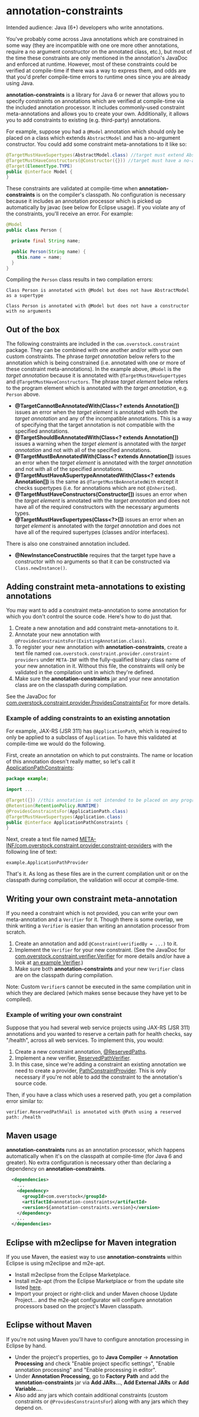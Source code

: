 # annotation-constraints

Intended audience: Java (6+) developers who write annotations.

You've probably come across Java annotations which are constrained in some way (they are incompatible with one ore more
other annotations, require a no argument constructor on the annotated class, etc.), but most of the time these constraints
are only mentioned in the annotation's JavaDoc and enforced at runtime. However, most of these constraints could be
verified at compile-time if there was a way to express them, and odds are that you'd prefer compile-time errors to
runtime ones since you are already using Java.

**annotation-constraints** is a library for Java 6 or newer that allows you to specify constraints on annotations which
are verified at compile-time via the included annotation processor. It includes commonly-used constraint
meta-annotations and allows you to create your own. Additionally, it allows you to add constraints to existing (e.g.
third-party) annotations.

For example, suppose you had a `@Model` annotation which should only be placed on a class which extends `AbstractModel`
and has a no-argument constructor. You could add some constraint meta-annotations to it like so:

```java
@TargetMustHaveSupertypes(AbstractModel.class) //target must extend AbstractModel
@TargetMustHaveConstructors(@Constructor({})) //target must have a no-arg constructor
@Target(ElementType.TYPE)
public @interface Model {
}
```

These constraints are validated at compile-time when **annotation-constraints** is on the compiler's classpath. No
configuration is necessary because it includes an annotation processor which is picked up automatically by javac
(see below for Eclipse usage). If you violate any of the constraints, you'll receive an error. For example:

```java
@Model
public class Person {

  private final String name;

  public Person(String name) {
    this.name = name;
  }
}
```

Compiling the `Person` class results in two compilation errors:
```
Class Person is annotated with @Model but does not have AbstractModel as a supertype
```
```
Class Person is annotated with @Model but does not have a constructor with no arguments
```
## Out of the box

The following constraints are included in the `com.overstock.constraint` package. They can be combined with one another
and/or with your own custom constraints. The phrase _target annotation_ below refers to the annotation which is being
constrained (i.e. annotated with one or more of these constraint meta-annotations). In the example above, `@Model` is
the _target annotation_ because it is annotated with `@TargetMustHaveSupertypes` and `@TargetMustHaveConstructors`. The
phrase _target element_ below refers to the program element which is annotated with the _target annotation_, e.g.
`Person` above.

* **@TargetCannotBeAnnotatedWith(Class<? extends Annotation[])** issues an error when the _target element_ is annotated
with both the _target annotation_ and any of the incompatible annotations. This is a way of specifying that the target
annotation is not compatible with the specified annotations.
* **@TargetShouldBeAnnotatedWith(Class<? extends Annotation[])** issues a warning when the _target element_ is annotated
with the _target annotation_ and not with all of the specified annotations.
* **@TargetMustBeAnnotatedWith(Class<? extends Annotation[])** issues an error when the _target element_ is annotated
with the _target annotation_ and not with all of the specified annotations.
* **@TargetMustHaveASupertypeAnnotatedWith(Class<? extends Annotation[])** is the same as
`@TargetMustBeAnnotatedWith` except it checks supertypes (i.e. for annotations which are not `@Inherited`).
* **@TargetMustHaveConstructors(Constructor[])** issues an error when the _target element_ is annotated with the
_target annotation_ and does not have all of the required constructors with the necessary arguments types.
* **@TargetMustHaveSupertypes(Class<?>[])** issues an error when an _target element_ is annotated with the
_target annotation_ and does not have all of the required supertypes (classes and/or interfaces).

There is also one constrained annotation included.

* **@NewInstanceConstructible** requires that the target type have a constructor with no arguments so that it can be
constructed via `Class.newInstance()`.

## Adding constraint meta-annotations to existing annotations

You may want to add a constraint meta-annotation to some annotation for which you don't control the source code.
Here's how to do just that.

1. Create a new annotation and add constraint meta-annotations to it.
1. Annotate your new annotation with `@ProvidesConstraintsFor(ExistingAnnotation.class)`.
1. To register your new annotation with **annotation-constraints**, create a text file named
`com.overstock.constraint.provider.constraint-providers` under `META-INF` with the fully-qualified binary class
name of your new annotation in it. Without this file, the constraints will only be validated in the compilation unit in
which they're defined.
1. Make sure the **annotation-constraints** jar and your new annotation class are on the classpath during compilation.

See the JavaDoc for [com.overstock.constraint.provider.ProvidesConstraintsFor](https://github.com/overstock/annotation-constraints/blob/master/src/main/java/com/overstock/constraint/provider/ProvidesConstraintsFor.java) for more details.

### Example of adding constraints to an existing annotation

For example, JAX-RS (JSR 311) has `@ApplicationPath`, which is required to only be applied to a subclass of
`Application`. To have this validated at compile-time we would do the following.

First, create an annotation on which to put constraints. The name or location of this annotation doesn't really
matter, so let's call it [ApplicationPathConstraints](https://github.com/overstock/annotation-constraints/blob/master/src/it/integration-source/src/main/java/example/ApplicationPathConstraints.java):

```java
package example;

import ...

@Target({}) //this annotation is not intended to be placed on any program element
@Retention(RetentionPolicy.RUNTIME)
@ProvidesConstraintsFor(ApplicationPath.class)
@TargetMustHaveSupertypes(Application.class)
public @interface ApplicationPathConstraints {
}
```

Next, create a text file named [META-INF/com.overstock.constraint.provider.constraint-providers](https://github.com/overstock/annotation-constraints/blob/master/src/it/integration-source/src/main/resources/META-INF/com.overstock.constraint.provider.constraint-providers)
with the following line of text:

```
example.ApplicationPathProvider
```

That's it. As long as these files are in the current compilation unit or on the classpath during compilation, the
validation will occur at compile-time.

## Writing your own constraint meta-annotation

If you need a constraint which is not provided, you can write your own meta-annotation and a `Verifier` for it.
Though there is some overlap, we think writing a `Verifier` is easier than writing an annotation processor from scratch.

1. Create an annotation and add `@Constraint(verifiedBy = ...)` to it.
1. Implement the `Verifier` for your new constraint.
(See the JavaDoc for [com.overstock.constraint.verifier.Verifier](https://github.com/overstock/annotation-constraints/blob/master/src/main/java/com/overstock/constraint/verifier/Verifier.java)
for more details and/or have a look at [an example Verifier](https://github.com/overstock/annotation-constraints/blob/master/src/main/java/com/overstock/constraint/verifier/IncompatibleAnnotationsVerifier.java).)
1. Make sure both **annotation-constraints** and your new `Verifier` class are on the classpath during compilation.

Note: Custom `Verifier`s cannot be executed in the same compilation unit in which they are declared (which makes sense
because they have yet to be compiled).

### Example of writing your own constraint

Suppose that you had several web service projects using JAX-RS (JSR 311) annotations and you wanted to reserve a certain
path for health checks, say "/health", across all web services. To implement this, you would:

1. Create a new constraint annotation, [@ReservedPaths](https://github.com/overstock/annotation-constraints/blob/master/src/it/custom-constraints/src/main/java/provider/ReservedPaths.java).
1. Implement a new verifier, [ReservedPathVerifier](https://github.com/overstock/annotation-constraints/blob/master/src/it/custom-constraints/src/main/java/verifier/ReservedPathVerifier.java).
1. In this case, since we're adding a constraint an existing annotation we need to create a provider, [PathConstraintProvider](https://github.com/overstock/annotation-constraints/blob/master/src/it/custom-constraints/src/main/java/provider/PathConstraintProvider.java).
This is only necessary if you're not able to add the constraint to the annotation's source code.

Then, if you have a class which uses a reserved path, you get a compilation error similar to:

```
verifier.ReservedPathFail is annotated with @Path using a reserved path: /health
```

## Maven usage

**annotation-constraints** runs as an annotation processor, which happens automatically when it's on the classpath at
compile-time (for Java 6 and greater). No extra configuration is necessary other than declaring a dependency on
**annotation-constraints**.

```xml
  <dependencies>
    ...
    <dependency>
      <groupId>com.overstock</groupId>
      <artifactId>annotation-constraints</artifactId>
      <version>${annotation-constraints.version}</version>
    </dependency>
    ...
  </dependencies>
```

## Eclipse with m2eclipse for Maven integration

If you use Maven, the easiest way to use **annotation-constraints** within Eclipse is using m2eclipse and m2e-apt.

* Install m2eclipse from the Eclipse Marketplace.
* Install m2e-apt (from the Eclipse Marketplace or from the update site listed
[here](https://github.com/jbosstools/m2e-apt).
* Import your project or right-click and under Maven choose Update Project... and the m2e-apt configurator will
configure annotation processors based on the project's Maven classpath.

## Eclipse without Maven

If you're not using Maven you'll have to configure annotation processing in Eclipse by hand.

* Under the project's properties, go to **Java Compiler** -> **Annotation Processing** and check
"Enable project specific settings", "Enable annotation processing" and "Enable processing in editor".
* Under **Annotation Processing**, go to **Factory Path** and add the **annotation-constraints** jar via
**Add JARs...**, **Add External JARs** or **Add Variable...**.
* Also add any jars which contain additional constraints (custom constraints or `@ProvidesConstraintsFor`) along with
any jars which they depend on.